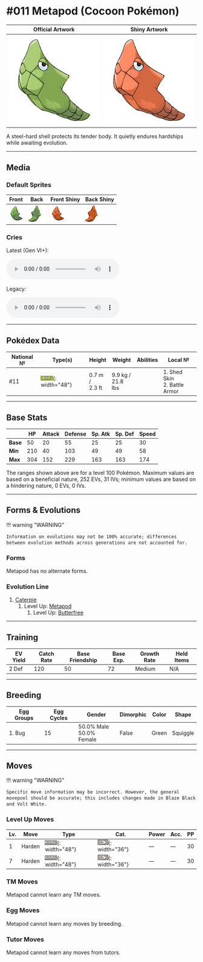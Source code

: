 # #011 Metapod (Cocoon Pokémon)

| Official Artwork | Shiny Artwork |
| --- | --- |
| ![Official Artwork](../assets/sprites/metapod/official_artwork.png "Metapod") | ![Shiny Artwork](../assets/sprites/metapod/official_artwork_shiny.png "Metapod") |

A steel-hard shell protects its tender body. It quietly endures hardships while awaiting evolution.

---

## Media

### Default Sprites

| Front | Back | Front Shiny | Back Shiny |
| --- | --- | --- | --- |
| ![Front](../assets/sprites/metapod/front.gif "Metapod") | ![Back](../assets/sprites/metapod/back.gif "Metapod") | ![Front Shiny](../assets/sprites/metapod/front_shiny.gif "Metapod") | ![Back Shiny](../assets/sprites/metapod/back_shiny.gif "Metapod") |

### Cries

Latest (Gen VI+):

<audio controls>
<source src='../../assets/cries/metapod/latest.ogg' type='audio/ogg'>
  Your browser does not support the audio element.
</audio>

Legacy:

<audio controls>
<source src='../../assets/cries/metapod/legacy.ogg' type='audio/ogg'>
  Your browser does not support the audio element.
</audio>

---

## Pokédex Data

| National № | Type(s) | Height | Weight | Abilities | Local № |
|------------|---------|--------|--------|-----------|---------|
| #11 | ![bug](../assets/types/bug.png "Bug"){: width="48"} | 0.7 m /<br>2.3 ft | 9.9 kg /<br>21.8 lbs |  | 1. <span class="tooltip" title="The Pokémon may heal its own status problems.">Shed Skin</span><br>2. <span class="tooltip" title="The Pokémon is protected against critical hits.">Battle Armor</span> | N/A |

---

## Base Stats
|   | HP | Attack | Defense | Sp. Atk | Sp. Def | Speed |
|---|----|--------|---------|---------|---------|-------|
| **Base** | 50 | 20 | 55 | 25 | 25 | 30 |
| **Min** | 210 | 40 | 103 | 49 | 49 | 58 |
| **Max** | 304 | 152 | 229 | 163 | 163 | 174 |

The ranges shown above are for a level 100 Pokémon. Maximum values are based on a beneficial nature, 252 EVs, 31 IVs; minimum values are based on a hindering nature, 0 EVs, 0 IVs.

---

## Forms & Evolutions

!!! warning "WARNING"

    Information on evolutions may not be 100% accurate; differences between evolution methods across generations are not accounted for.

### Forms

Metapod has no alternate forms.

### Evolution Line

1. [Caterpie](caterpie.md/)
    1. Level Up: [Metapod](metapod.md/)
        1. Level Up: [Butterfree](butterfree.md/)





---

## Training

| EV Yield | Catch Rate | Base Friendship | Base Exp. | Growth Rate | Held Items |
|----------|------------|-----------------|-----------|-------------|------------|
| 2 Def | 120 | 50 | 72 | Medium | N/A |

---

## Breeding

| Egg Groups | Egg Cycles | Gender | Dimorphic | Color | Shape |
|------------|------------|--------|-----------|-------|-------|
| 1. Bug | 15 | 50.0% Male<br>50.0% Female | False | Green | Squiggle |

---

## Moves

!!! warning "WARNING"

    Specific move information may be incorrect. However, the general movepool should be accurate; this includes changes made in Blaze Black and Volt White.

### Level Up Moves

| Lv. | Move | Type | Cat. | Power | Acc. | PP |
| --- | --- | --- | --- | --- | --- | --- |
| 1 | <span class="tooltip" title="The user stiffens all the muscles in its body to raise its Defense stat. ">Harden</span> | ![normal](../assets/types/normal.png "Normal"){: width="48"} | ![status](../assets/move_category/status.png "Status"){: width="36"} | — | — | 30 |
| 7 | <span class="tooltip" title="The user stiffens all the muscles in its body to raise its Defense stat. ">Harden</span> | ![normal](../assets/types/normal.png "Normal"){: width="48"} | ![status](../assets/move_category/status.png "Status"){: width="36"} | — | — | 30 |

### TM Moves

Metapod cannot learn any TM moves.
### Egg Moves

Metapod cannot learn any moves by breeding.
### Tutor Moves

Metapod cannot learn any moves from tutors.
